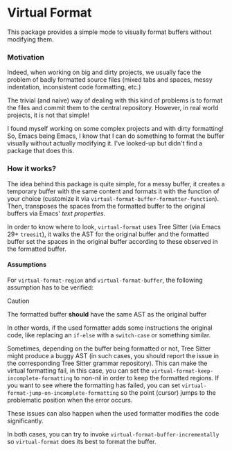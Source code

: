 Virtual Format
==

This package provides a simple mode to visually format buffers without modifying
them.


### Motivation

Indeed, when working on big and dirty projects, we usually face the problem of
badly formatted source files (mixed tabs and spaces, messy indentation,
inconsistent code formatting, etc.)

The trivial (and naive) way of dealing with this kind of problems is to format
the files and commit them to the central repository. However, in real world
projects, it is not that simple!

I found myself working on some complex projects and with dirty formatting! So,
Emacs being Emacs, I know that I can do something to format the buffer visually
without actually modifying it. I've looked-up but didn't find a package that
does this.


### How it works?

The idea behind this package is quite simple, for a messy buffer, it creates a
temporary buffer with the same content and formats it with the function of your
choice (customize it via `virtual-format-buffer-formatter-function`). Then,
transposes the spaces from the formatted buffer to the original buffers via
Emacs' _text properties_.

In order to know where to look, `virtual-format` uses Tree Sitter (via Emacs 29+
`treesit`), it walks the AST for the original buffer and the formatted buffer
set the spaces in the original buffer according to these observed in the
formatted buffer.

#### Assumptions

For `virtual-format-region` and `virtual-format-buffer`, the following
assumption has to be verified:

> [!CAUTION]
> The formatted buffer **should** have the same AST as the original buffer

In other words, if the used formatter adds some instructions the original code,
like replacing an `if-else` with a `switch-case` or something similar.

Sometimes, depending on the buffer being formatted or not, Tree Sitter might
produce a buggy AST (in such cases, you should report the issue in the
corresponding Tree Sitter grammar repository). This can make the virtual
formatting fail, in this case, you can set the
`virtual-format-keep-incomplete-formatting` to non-nil in order to keep the
formatted regions. If you want to see where the formatting has failed, you can
set `virtual-format-jump-on-incomplete-formatting` so the point (cursor) jumps
to the problematic position when the error occurs.

These issues can also happen when the used formatter modifies the code
significantly.

In both cases, you can try to invoke `virtual-format-buffer-incrementally` so
`virtual-format` does its best to format the buffer.
